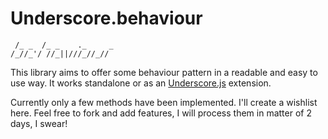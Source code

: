 Underscore.behaviour
====================

	 /_ _  /_ _    ._     _
	/_//_'/ //_||///_//_//

This library aims to offer some behaviour pattern in a readable and
easy to use way. It works standalone or as an [Underscore.js][u]
extension.

[u]: http://documentcloud.github.com/underscore/

Currently only a few methods have been implemented. I'll create a
wishlist here. Feel free to fork and add features, I will process
them in matter of 2 days, I swear!
